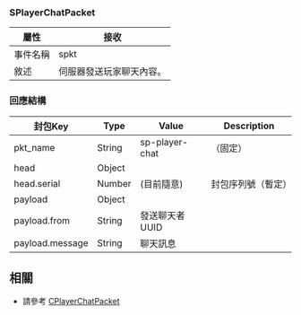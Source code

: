 ### SPlayerChatPacket
| 屬性 | 接收 |
| --- | --- |
| 事件名稱 | spkt |
| 敘述 | 伺服器發送玩家聊天內容。 |

### 回應結構
| 封包Key | Type | Value | Description |
|	--- | --- | --- | --- |
| pkt_name | String | sp-player-chat | （固定） |
| head | Object |
| head.serial | Number | (目前隨意) | 封包序列號（暫定）|
| payload | Object |
| payload.from | String | 發送聊天者UUID |
| payload.message | String | 聊天訊息 |

## 相關
- 請參考 [CPlayerChatPacket](./CPlayerChatPacket.md)
